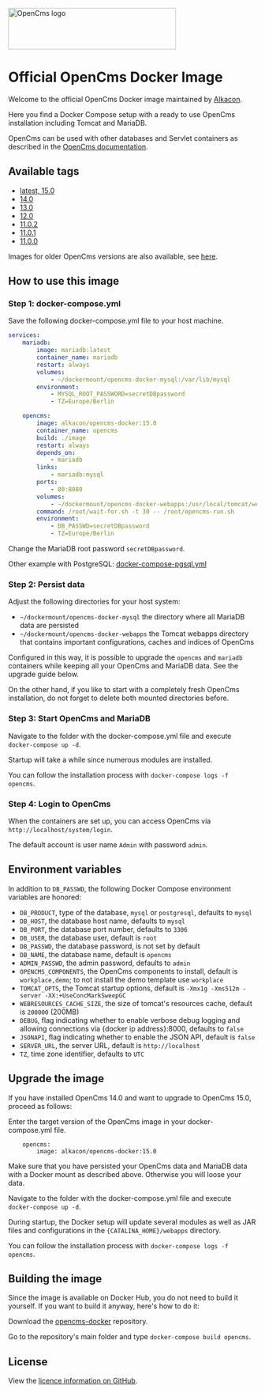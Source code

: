 <p>
  <a href="http://opencms.org/" alt="OpenCms">
    <img src="https://www.alkacon.com/export/shared/web/logos/opencms-logo.svg" alt="OpenCms logo" width="340" height="84">
  </a>
</p>

# Official OpenCms Docker Image

Welcome to the official OpenCms Docker image maintained by [Alkacon](https://github.com/alkacon/).

Here you find a Docker Compose setup with a ready to use OpenCms installation including Tomcat and MariaDB.

OpenCms can be used with other databases and Servlet containers as described in the [OpenCms documentation](https://documentation.opencms.org).

## Available tags

* [latest, 15.0](https://github.com/alkacon/opencms-docker/blob/15.0/image/Dockerfile)
* [14.0](https://github.com/alkacon/opencms-docker/blob/14.0/image/Dockerfile)
* [13.0](https://github.com/alkacon/opencms-docker/blob/13.0/image/Dockerfile)
* [12.0](https://github.com/alkacon/opencms-docker/blob/12.0/image/Dockerfile)
* [11.0.2](https://github.com/alkacon/opencms-docker/blob/11.0.2/image/Dockerfile)
* [11.0.1](https://github.com/alkacon/opencms-docker/blob/11.0.1/image/Dockerfile)
* [11.0.0](https://github.com/alkacon/opencms-docker/blob/11.0.0/image/Dockerfile)

Images for older OpenCms versions are also available, see [here](https://github.com/alkacon/opencms-docker/blob/pre_11_images/README.md).

## How to use this image

### Step 1: docker-compose.yml

Save the following docker-compose.yml file to your host machine.

```yaml
services:
    mariadb:
        image: mariadb:latest
        container_name: mariadb
        restart: always
        volumes:
            - ~/dockermount/opencms-docker-mysql:/var/lib/mysql
        environment:
            - MYSQL_ROOT_PASSWORD=secretDBpassword
            - TZ=Europe/Berlin

    opencms:
        image: alkacon/opencms-docker:15.0
        container_name: opencms
        build: ./image
        restart: always
        depends_on:
            - mariadb
        links:
            - mariadb:mysql
        ports:
            - 80:8080
        volumes:
            - ~/dockermount/opencms-docker-webapps:/usr/local/tomcat/webapps
        command: /root/wait-for.sh -t 30 -- /root/opencms-run.sh
        environment:
            - DB_PASSWD=secretDBpassword
            - TZ=Europe/Berlin
```

Change the MariaDB root password `secretDBpassword`.

Other example with PostgreSQL: [docker-compose-pgsql.yml](https://github.com/alkacon/opencms-docker/blob/master/docker-compose-pgsql.yml)

### Step 2: Persist data

Adjust the following directories for your host system:

* `~/dockermount/opencms-docker-mysql` the directory where all MariaDB data are persisted
* `~/dockermount/opencms-docker-webapps` the Tomcat webapps directory that contains important configurations, caches and indices of OpenCms

Configured in this way, it is possible to upgrade the `opencms` and `mariadb` containers while keeping all your OpenCms and MariaDB data. See the upgrade guide below.

On the other hand, if you like to start with a completely fresh OpenCms installation, do not forget to delete both mounted directories before.

### Step 3: Start OpenCms and MariaDB

Navigate to the folder with the docker-compose.yml file and execute `docker-compose up -d`.

Startup will take a while since numerous modules are installed.

You can follow the installation process with `docker-compose logs -f opencms`.

### Step 4: Login to OpenCms

When the containers are set up, you can access OpenCms via `http://localhost/system/login`.

The default account is user name `Admin` with password `admin`.

## Environment variables

In addition to `DB_PASSWD`, the following Docker Compose environment variables are honored:

* `DB_PRODUCT`, type of the database, `mysql` or `postgresql`, defaults to `mysql`
* `DB_HOST`, the database host name, defaults to `mysql`
* `DB_PORT`, the database port number, defaults to `3306`
* `DB_USER`, the database user, default is `root`
* `DB_PASSWD`, the database password, is not set by default
* `DB_NAME`, the database name, default is `opencms`
* `ADMIN_PASSWD`, the admin password, defaults to `admin`
* `OPENCMS_COMPONENTS`, the OpenCms components to install, default is `workplace,demo`; to not install the demo template use `workplace`
* `TOMCAT_OPTS`, the Tomcat startup options, default is `-Xmx1g -Xms512m -server -XX:+UseConcMarkSweepGC`
* `WEBRESOURCES_CACHE_SIZE`, the size of tomcat's resources cache, default is `200000` (200MB)
* `DEBUG`, flag indicating whether to enable verbose debug logging and allowing connections via {docker ip address}:8000, defaults to `false`
* `JSONAPI`, flag indicating whether to enable the JSON API, default is `false`
* `SERVER_URL`, the server URL, default is `http://localhost`
* `TZ`, time zone identifier, defaults to `UTC`

## Upgrade the image

If you have installed OpenCms 14.0 and want to upgrade to OpenCms 15.0, proceed as follows:

Enter the target version of the OpenCms image in your docker-compose.yml file.

```
    opencms:
        image: alkacon/opencms-docker:15.0
```

Make sure that you have persisted your OpenCms data and MariaDB data with a Docker mount as described above. Otherwise you will loose your data.

Navigate to the folder with the docker-compose.yml file and execute `docker-compose up -d`.

During startup, the Docker setup will update several modules as well as JAR files and configurations in the `{CATALINA_HOME}/webapps` directory.

You can follow the installation process with `docker-compose logs -f opencms`.

## Building the image

Since the image is available on Docker Hub, you do not need to build it yourself. If you want to build it anyway, here's how to do it:

Download the [opencms-docker](https://github.com/alkacon/opencms-docker) repository.

Go to the repository's main folder and type `docker-compose build opencms`.

## License

View the [licence information on GitHub](https://github.com/alkacon/opencms-docker/blob/master/LICENSE).
